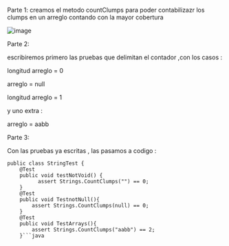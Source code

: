 Parte 1:
creamos el metodo countClumps para poder contabilizazr los clumps en un arreglo contando con la mayor cobertura

![image](https://github.com/peg1163/CC-3S2/assets/92898224/6186887a-0477-47cd-8a0e-180eb750ee06)

Parte 2:

escribiremos primero las pruebas que delimitan el contador ,con los casos  :

longitud arreglo = 0

arreglo = null

longitud arreglo = 1

y uno extra :

arreglo = aabb 

Parte 3:

Con las pruebas ya escritas , las pasamos a codigo :

``` 
public class StringTest {
    @Test
    public void testNotVoid() {
          assert Strings.CountClumps("") == 0;
    }
    @Test
    public void TestnotNull(){
        assert Strings.CountClumps(null) == 0;
    }
    @Test
    public void TestArrays(){
        assert Strings.CountClumps("aabb") == 2;
    }```java
    

